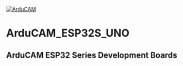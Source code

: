 [![ArduCAM](https://avatars1.githubusercontent.com/u/11016968?v=3&s=400)](https://travis-ci.org/espressif/arduino-esp32)

# ArduCAM_ESP32S_UNO

##  ArduCAM ESP32 Series Development Boards
